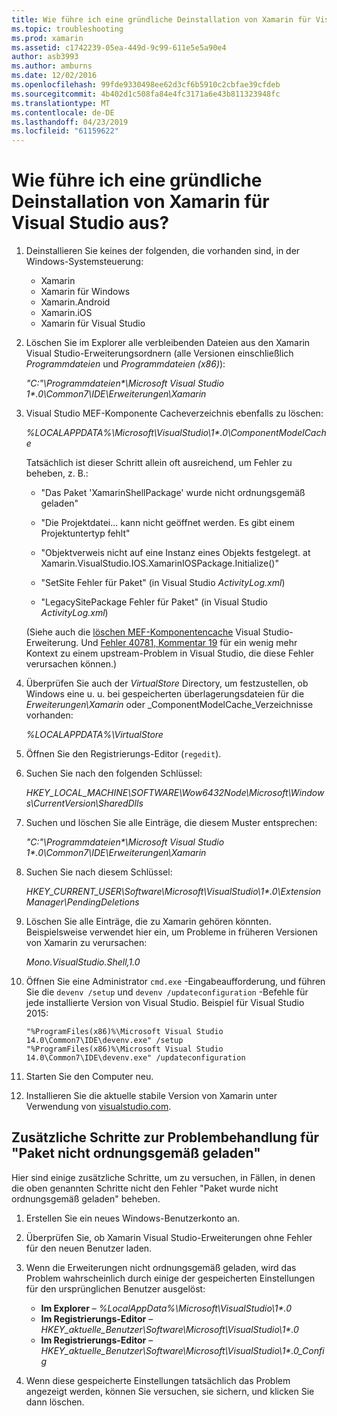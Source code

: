 ```yaml
---
title: Wie führe ich eine gründliche Deinstallation von Xamarin für Visual Studio aus?
ms.topic: troubleshooting
ms.prod: xamarin
ms.assetid: c1742239-05ea-449d-9c99-611e5e5a90e4
author: asb3993
ms.author: amburns
ms.date: 12/02/2016
ms.openlocfilehash: 99fde9330498ee62d3cf6b5910c2cbfae39cfdeb
ms.sourcegitcommit: 4b402d1c508fa84e4fc3171a6e43b811323948fc
ms.translationtype: MT
ms.contentlocale: de-DE
ms.lasthandoff: 04/23/2019
ms.locfileid: "61159622"
---
```

# <a name="how-do-i-perform-a-thorough-uninstall-for-xamarin-for-visual-studio"></a>Wie führe ich eine gründliche Deinstallation von Xamarin für Visual Studio aus?


1.  Deinstallieren Sie keines der folgenden, die vorhanden sind, in der Windows-Systemsteuerung:

    -   Xamarin
    -   Xamarin für Windows
    -   Xamarin.Android
    -   Xamarin.iOS
    -   Xamarin für Visual Studio

2.  Löschen Sie im Explorer alle verbleibenden Dateien aus den Xamarin Visual Studio-Erweiterungsordnern (alle Versionen einschließlich _Programmdateien_ und _Programmdateien (x86)_):

    _"C:"\\Programmdateien\*\\Microsoft Visual Studio 1\*.0\\Common7\\IDE\\Erweiterungen\\Xamarin_

3.  Visual Studio MEF-Komponente Cacheverzeichnis ebenfalls zu löschen:

    _%LOCALAPPDATA%\\Microsoft\\VisualStudio\\1\*.0\\ComponentModelCache_

    Tatsächlich ist dieser Schritt allein oft ausreichend, um Fehler zu beheben, z. B.:

    -   "Das Paket 'XamarinShellPackage' wurde nicht ordnungsgemäß geladen"

    -   "Die Projektdatei... kann nicht geöffnet werden. Es gibt einem Projektuntertyp fehlt"

    -   "Objektverweis nicht auf eine Instanz eines Objekts festgelegt.  at Xamarin.VisualStudio.IOS.XamarinIOSPackage.Initialize()"

    -   "SetSite Fehler für Paket" (in Visual Studio _ActivityLog.xml_)

    -   "LegacySitePackage Fehler für Paket" (in Visual Studio _ActivityLog.xml_)

    (Siehe auch die [löschen MEF-Komponentencache](https://visualstudiogallery.msdn.microsoft.com/22b94661-70c7-4a93-9ca3-8b6dd45f47cd) Visual Studio-Erweiterung.  Und [Fehler 40781, Kommentar 19](https://bugzilla.xamarin.com/show_bug.cgi?id=40781#c19) für ein wenig mehr Kontext zu einem upstream-Problem in Visual Studio, die diese Fehler verursachen können.)

4.  Überprüfen Sie auch der _VirtualStore_ Directory, um festzustellen, ob Windows eine u. u. bei gespeicherten überlagerungsdateien für die _Erweiterungen\\Xamarin_ oder _ComponentModelCache_Verzeichnisse vorhanden:

    _%LOCALAPPDATA%\\VirtualStore_

5.  Öffnen Sie den Registrierungs-Editor (`regedit`).

6.  Suchen Sie nach den folgenden Schlüssel:

    _HKEY\_LOCAL\_MACHINE\\SOFTWARE\\Wow6432Node\\Microsoft\\Windows\\CurrentVersion\\SharedDlls_

7.  Suchen und löschen Sie alle Einträge, die diesem Muster entsprechen:

    _"C:"\\Programmdateien\*\\Microsoft Visual Studio 1\*.0\\Common7\\IDE\\Erweiterungen\\Xamarin_

8.  Suchen Sie nach diesem Schlüssel:

    _HKEY\_CURRENT\_USER\\Software\\Microsoft\\VisualStudio\\1\*.0\\ExtensionManager\\PendingDeletions_

9.  Löschen Sie alle Einträge, die zu Xamarin gehören könnten.  Beispielsweise verwendet hier ein, um Probleme in früheren Versionen von Xamarin zu verursachen:

    _Mono.VisualStudio.Shell,1.0_

10. Öffnen Sie eine Administrator `cmd.exe` -Eingabeaufforderung, und führen Sie die `devenv /setup` und `devenv /updateconfiguration` -Befehle für jede installierte Version von Visual Studio.  Beispiel für Visual Studio 2015:

    ```
    "%ProgramFiles(x86)%\Microsoft Visual Studio 14.0\Common7\IDE\devenv.exe" /setup
    "%ProgramFiles(x86)%\Microsoft Visual Studio 14.0\Common7\IDE\devenv.exe" /updateconfiguration
    ```

11. Starten Sie den Computer neu.

12. Installieren Sie die aktuelle stabile Version von Xamarin unter Verwendung von [visualstudio.com](https://visualstudio.com/xamarin/).

## <a name="additional-troubleshooting-steps-for-package-did-not-load-correctly"></a>Zusätzliche Schritte zur Problembehandlung für "Paket nicht ordnungsgemäß geladen"

Hier sind einige zusätzliche Schritte, um zu versuchen, in Fällen, in denen die oben genannten Schritte nicht den Fehler "Paket wurde nicht ordnungsgemäß geladen" beheben.

1.  Erstellen Sie ein neues Windows-Benutzerkonto an.

2.  Überprüfen Sie, ob Xamarin Visual Studio-Erweiterungen ohne Fehler für den neuen Benutzer laden.

3.  Wenn die Erweiterungen nicht ordnungsgemäß geladen, wird das Problem wahrscheinlich durch einige der gespeicherten Einstellungen für den ursprünglichen Benutzer ausgelöst:

    -   **Im Explorer** – _%LocalAppData%\\Microsoft\\VisualStudio\\1\*.0_
    -   **Im Registrierungs-Editor** – _HKEY\_aktuelle\_Benutzer\\Software\\Microsoft\\VisualStudio\\1\*.0_
    -   **Im Registrierungs-Editor** – _HKEY\_aktuelle\_Benutzer\\Software\\Microsoft\\VisualStudio\\1\*.0\_Config_

4.  Wenn diese gespeicherte Einstellungen tatsächlich das Problem angezeigt werden, können Sie versuchen, sie sichern, und klicken Sie dann löschen.
